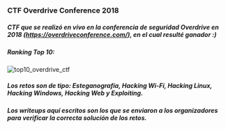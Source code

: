 ### CTF Overdrive Conference 2018

##### CTF que se realizó en vivo en la conferencia de seguridad Overdrive en 2018 (https://overdriveconference.com/), en el cual resulté ganador :)

##### Ranking Top 10:

![top10_overdrive_ctf](https://user-images.githubusercontent.com/38633962/42777106-5e88585a-8939-11e8-84a7-c33fc2d9f884.png)


##### Los retos son de tipo: Esteganografía, Hacking Wi-Fi, Hacking Linux, Hacking Windows, Hacking Web y Exploiting.

##### Los writeups aquí escritos son los que se enviaron a los organizadores para verificar la correcta solución de los retos. 
